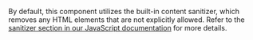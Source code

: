 By default, this component utilizes the built-in content sanitizer, which removes any HTML elements that are not explicitly allowed. Refer to the [sanitizer section in our JavaScript documentation](/getting-started/javascript/#sanitizer) for more details.